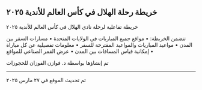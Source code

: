 ## خريطة رحلة الهلال في كأس العالم للأندية ٢٠٢٥

خريطة تفاعلية لرحلة نادي الهلال في كأس العالم للأندية ٢٠٢٥

تتضمن الخريطة:
• مواقع جميع المباريات في الولايات المتحدة
• مسارات السفر بين المدن
• مواعيد المباريات والمواعيد المقترحة للسفر
• معلومات تفصيلية عن كل مباراة
• إمكانية قياس المسافات بين المدن
• عرض القمر الصناعي للمواقع

تم إنشاؤها بواسطة د. فوازن الفوزان للحجوزات

---
تم تحديث الموقع في ٢٧ مارس ٢٠٢٥

